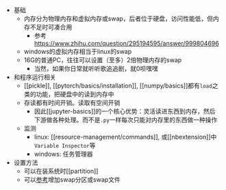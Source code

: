 - 基础
  - 内存分为物理内存和虚拟内存或swap，后者位于硬盘，访问性能低，但内存不足时可凑合用
    - 参考 https://www.zhihu.com/question/295194595/answer/999804696
  - windows的虚拟内存相当于linux的swap
  - 16G的普通PC，往往可以设置（至多）2倍物理内存的swap
    - 当然，如果你日常就听听歌追追剧，就0呗嘿嘿
- 和程序运行相关
  - [[pickle]], [[pytorch/basics/installation]], [[numpy/basics]]都有`load`之类的功能，把硬盘中的读到内存中
  - 存读都有时间开销。读取有空间开销
    - 因此[[jupyter-basics]]的一个核心优势：灵活读进东西到内存，然后下游做各种处理。而不是`.py`一样每次只能对内存里的东西做一种操作
  - 监测
    - linux: [[resource-management/commands]], 或[[nbextension]]中`Variable Inspector`等
    - windows: 任务管理器
- 设置方法
  - 可以在装系统时[[partition]]
  - 可以[参考](https://blog.csdn.net/qq_41739313/article/details/121156321)增加swap分区或swap文件